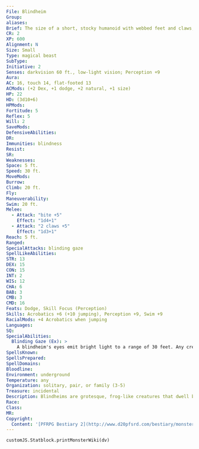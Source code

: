 ```yaml
---
File: Blindheim
Group: 
aliases: 
Brief: The size of a short, stocky humanoid with webbed feet and claws, this frog-like creature has glowing white eyes.
CR: 2
XP: 600
Alignment: N
Size: Small
Type: magical beast
SubType: 
Initiative: 2
Senses: darkvision 60 ft., low-light vision; Perception +9
Aura: 
AC: 16, touch 14, flat-footed 13
ACMods: (+2 Dex, +1 dodge, +2 natural, +1 size)
HP: 22
HD: (3d10+6)
HPMods: 
Fortitude: 5
Reflex: 5
Will: 2
SaveMods: 
DefensiveAbilities: 
DR: 
Immunities: blindness
Resist: 
SR: 
Weaknesses: 
Space: 5 ft.
Speed: 30 ft.
MoveMods: 
Burrow: 
Climb: 20 ft.
Fly: 
Maneuverability: 
Swim: 20 ft.
Melee: 
  - Attack: "bite +5"
    Effect: "1d4+1"
  - Attack: "2 claws +5"
    Effect: "1d3+1"
Reach: 5 ft.
Ranged: 
SpecialAttacks: blinding gaze
SpellLikeAbilities: 
STR: 13
DEX: 15
CON: 15
INT: 2
WIS: 12
CHA: 6
BAB: 3
CMB: 3
CMD: 16
Feats: Dodge, Skill Focus (Perception)
Skills: Acrobatics +6 (+10 jumping), Perception +9, Swim +9
RacialMods: +4 Acrobatics when jumping
Languages: 
SQ: 
SpecialAbilities:
  Blinding Gaze (Ex): >
    A blindheim's eyes emit bright light to a range of 30 feet. Any creature within the area must make a DC 13 Fortitude save or be blinded for 1 hour. Blindheims can see normally in the light generated by their eyes, which illuminates a 30-foot spread with bright light. Creatures with light blindness or light sensitivity take the normal penalties within 30 feet of a blindheim that is using its blinding gaze. A blindheim can activate or suppress this ability as a free action. This save DC is Constitution-based.
SpellsKnown: 
SpellsPrepared: 
SpellDomains: 
Bloodline: 
Environment: underground
Temperature: any
Organization: solitary, pair, or family (3-5)
Treasure: incidental
Description: Blindheims are grotesque, frog-like creatures that dwell beneath the surface, subsisting on meals of fungi, rodents, and other underground creatures. They live in the darkest, dampest regions of cavernous sprawls, particularly enjoying underground bogs, lakes, rivers, and swamps. Although not aquatic, blindheims are excellent swimmers. They prefer to latch onto branches or rock outcroppings, where they maintain the high ground while in pursuit of food. They use the light from their eyes to attract prey, but go dark when larger creatures approach. A blindheim uses its blinding gaze to disorient both prey and possible threats, then deactivates its gaze to scuttle away in the dark if the threat is too great. In very large caverns inhabited by blindheims, distant areas often flicker from brightly lit to absolutely dark as the creatures feed and flee. Though of animal-level intelligence, blindheims are cunning enough to coordinate their hunting tactics with others of their kind, using one creature to act as a lookout and make hit-and-run attacks with its gaze until its fellows can arrive to help finish off the prey.  Blindheims can convey simple information through gestures and flashes of their lights, and tend to be rather silent in combat, adding an eerie element to battles with them. They cannot be taught to perform humanoidappropriate labors and thus make poor slaves, though the duergar and drow sometimes use them as bait or distractions when raiding. Other races have been known to train these creatures as mobile light sources when going on long underground expeditions.  Stout and thick-skinned, a blindheim is just under 4 feet in height and weighs 150 pounds. A blindheim gives birth to small litters of three or four young. Though gestation can last up to a full year, it only takes about 4 years for a blindheim to mature and become self-reliant, at which point the creatures generally form broods that stick together, only striking out on their own if their brethren have perished. Blindheims can live for up to 25 years.
Race: 
Class: 
MR: 
Copyright:
  Content: '[PFRPG Bestiary 2](http://www.d20pfsrd.com/bestiary/monster-listings/magical-beasts/blindheim)'
---
```

```dataviewjs
customJS.Statblock.printMonsterWiki(dv)
```
